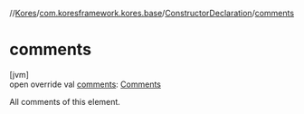 //[Kores](../../../index.md)/[com.koresframework.kores.base](../index.md)/[ConstructorDeclaration](index.md)/[comments](comments.md)

# comments

[jvm]\
open override val [comments](comments.md): [Comments](../../com.koresframework.kores.base.comment/-comments/index.md)

All comments of this element.

